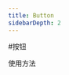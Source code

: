 ```yaml
---
title: Button
sidebarDepth: 2
---
```

#按钮

使用方法
<ClientOnly>
<button-demos></button-demos>
</ClientOnly>